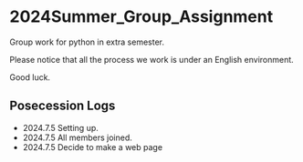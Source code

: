 # 2024Summer_Group_Assignment
Group work for python in extra semester.

Please notice that all the process we work is under an English environment.

Good luck.
## Posecession Logs
* 2024.7.5 Setting up.
* 2024.7.5 All members joined.
* 2024.7.5 Decide to make a web page